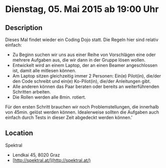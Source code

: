 # Dienstag, 05. Mai 2015 ab 19:00 Uhr

## Description

Dieses Mal findet wieder ein Coding Dojo statt. Die Regeln hier sind relativ einfach:

- Zu Beginn suchen wir uns aus einer Reihe von Vorschlägen eine oder mehrere Aufgaben aus, die wir dann in der Gruppe lösen wollen.
- Entwickelt wird an einem Laptop, der an einen Beamer angeschlossen ist, damit alle mitlesen können.
- Am Laptop sitzen gleichzeitig immer 2 Personen: Ein(e) Pilot(in), die/der den Code schreibt und ein(e) Ko-Pilot(in), die/der Anleitungen gibt.
- Alle anderen können das Paar beraten oder bereits an weiterführenden Schritten arbeiten.
- Die Rollen werden alle 8min. rotiert.

Für den ersten Schritt brauchen wir noch Problemstellungen, die innerhalb von 45min. gelöst werden können. Idealerweise sollten die Aufgaben auch einfach durch Tests in dieser Zeit abgedeckt werden können.'

## Location

Spektral

- Lendkai 45, 8020 Graz
- [http://spektral.at/](http://spektral.at/)
